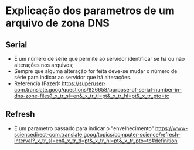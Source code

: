# Explicação dos parametros de um arquivo de zona DNS
## Serial
* É um número de série que permite ao servidor identificar se há ou não alterações nos arquivos;
* Sempre que alguma alteração for feita deve-se mudar o número de série para indicar ao servidor que há alterações.
* Referencia (Fazer): https://superuser-com.translate.goog/questions/826658/purpose-of-serial-number-in-dns-zone-files?_x_tr_sl=en&_x_tr_tl=pt&_x_tr_hl=pt&_x_tr_pto=tc

## Refresh
* É um parametro passado para indicar o "envelhecimento"
https://www-sciencedirect-com.translate.goog/topics/computer-science/refresh-interval?_x_tr_sl=en&_x_tr_tl=pt&_x_tr_hl=pt&_x_tr_pto=tc#definition
